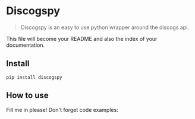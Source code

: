 <!--

#################################################
### THIS FILE WAS AUTOGENERATED! DO NOT EDIT! ###
#################################################
# file to edit: nbs/index.ipynb
# command to build the docs after a change: nbdev_build_docs

-->

# Discogspy

> Discogspy is an easy to use python wrapper around the discogs api.


This file will become your README and also the index of your documentation.

## Install

`pip install discogspy`

## How to use

Fill me in please! Don't forget code examples:
